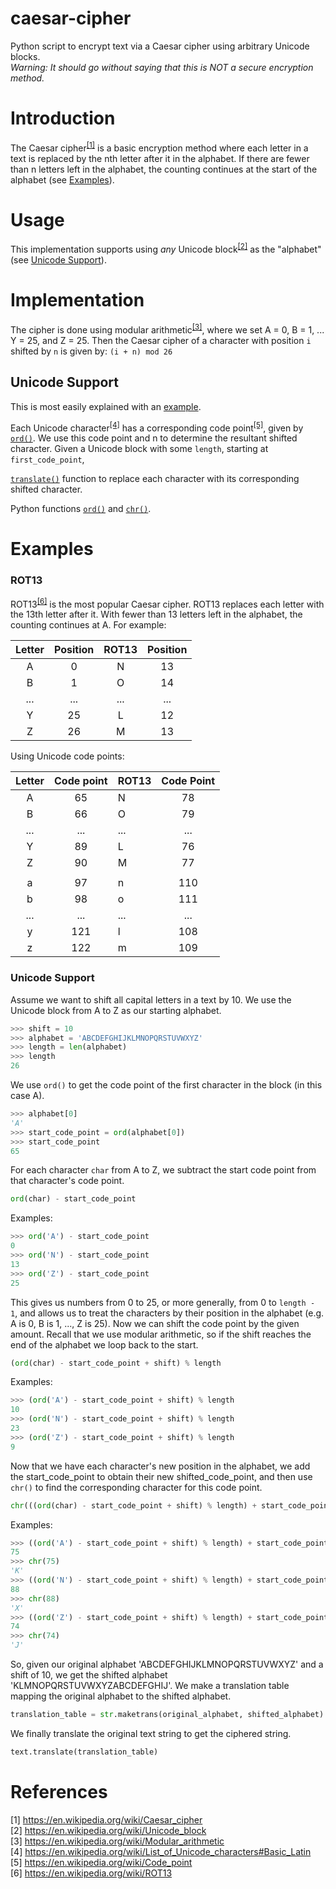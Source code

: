 # caesar-cipher
Python script to encrypt text via a Caesar cipher using arbitrary Unicode blocks.  
*Warning: It should go without saying that this is NOT a secure encryption method.*

# Introduction
The Caesar cipher<sup>[[1]](#ref-caesar-cipher)</sup> 
is a basic encryption method where each letter in a text is replaced by the nth letter 
after it in the alphabet.
If there are fewer than n letters left in the alphabet, 
the counting continues at the start of the alphabet (see [Examples](#examples)).

# Usage
This implementation supports using *any* 
Unicode block<sup>[[2]](#ref-unicode-block)</sup>
as the "alphabet" (see [Unicode Support](#unicode-support)).

# Implementation
The cipher is done using
modular arithmetic<sup>[[3]](#ref-modular-arithmetic)</sup>,
where we set A = 0, B = 1, ... Y = 25, and Z = 25.
Then the Caesar cipher of a character with position `i` shifted by `n`
is given by:
`(i + n) mod 26`

<a name="unicode-support"></a>
## Unicode Support
This is most easily explained with an [example](#unicode-support-example). 

Each Unicode character<sup>[[4]](#ref-unicode-character)</sup> has a 
corresponding code point<sup>[[5]](#ref-code-point)</sup>, given by
[`ord()`](https://docs.python.org/3/library/functions.html#ord).
We use this code point and n to determine the resultant shifted character.
Given a Unicode block with some `length`, starting at `first_code_point`,

[`translate()`](https://docs.python.org/2/library/string.html#string.translate) 
function to replace each character with its corresponding shifted character.

Python functions [`ord()`](https://docs.python.org/3/library/functions.html#ord) and 
[`chr()`](https://docs.python.org/3/library/functions.html#chr).

<a name="examples"></a>
# Examples 

### ROT13
ROT13<sup>[[6]](#ref-rot)</sup> is the most popular Caesar cipher. 
ROT13 replaces each letter with the 13th letter after it. 
With fewer than 13 letters left in the alphabet, the counting continues at A.
For example:

| Letter | Position | ROT13 | Position |
| :----: | :------: | :---: | :------: |
| A      | 0        | N     | 13       |
| B      | 1        | O     | 14       |
| ...    | ...      | ...   | ...      |
| Y      | 25       | L     | 12       |
| Z      | 26       | M     | 13       |

Using Unicode code points:

| Letter | Code point | ROT13 | Code Point |
| :----: | :--------: | :---- | :--------: |
| A      | 65         | N     | 78         |
| B      | 66         | O     | 79         |
| ...    | ...        | ...   | ...        |
| Y      | 89         | L     | 76         |
| Z      | 90         | M     | 77         |
|        |            |       |            |
| a      | 97         | n     | 110        |
| b      | 98         | o     | 111        |
| ...    | ...        | ...   | ...        |
| y      | 121        | l     | 108        |
| z      | 122        | m     | 109        |

<a name="unicode-support-example"></a>
### Unicode Support
Assume we want to shift all capital letters in a text by 10.
We use the Unicode block from A to Z as our starting alphabet.

```python
>>> shift = 10
>>> alphabet = 'ABCDEFGHIJKLMNOPQRSTUVWXYZ'
>>> length = len(alphabet)
>>> length
26
```

We use `ord()` to get the code point of the first character in the block (in this case A).

```python 
>>> alphabet[0]
'A'
>>> start_code_point = ord(alphabet[0])
>>> start_code_point
65
```

For each character `char` from A to Z, we subtract the start code point
from that character's code point.

```python
ord(char) - start_code_point
```

Examples: 

```python
>>> ord('A') - start_code_point
0
>>> ord('N') - start_code_point
13
>>> ord('Z') - start_code_point
25
```

This gives us numbers from 0 to 25, or more generally, from 0 to `length - 1`,
and allows us to treat the characters by their position in the alphabet (e.g. A is 0, B is 1, ..., Z is 25).
Now we can shift the code point by the given amount. 
Recall that we use modular arithmetic, so if the shift reaches the end of the 
alphabet we loop back to the start.

```python
(ord(char) - start_code_point + shift) % length
```

Examples:

```python
>>> (ord('A') - start_code_point + shift) % length
10
>>> (ord('N') - start_code_point + shift) % length
23
>>> (ord('Z') - start_code_point + shift) % length
9
```

Now that we have each character's new position in the alphabet,
we add the start_code_point to obtain their new shifted_code_point,
and then use `chr()` to find the corresponding character for this 
code point.

```python
chr(((ord(char) - start_code_point + shift) % length) + start_code_point)
```
Examples:
```python
>>> ((ord('A') - start_code_point + shift) % length) + start_code_point
75
>>> chr(75)
'K'
>>> ((ord('N') - start_code_point + shift) % length) + start_code_point
88
>>> chr(88)
'X'
>>> ((ord('Z') - start_code_point + shift) % length) + start_code_point
74
>>> chr(74)
'J'
```

So, given our original alphabet 'ABCDEFGHIJKLMNOPQRSTUVWXYZ' and a shift of 10,
we get the shifted alphabet 'KLMNOPQRSTUVWXYZABCDEFGHIJ'. 
We make a translation table mapping the original alphabet to the shifted alphabet.

```python
translation_table = str.maketrans(original_alphabet, shifted_alphabet)
```

We finally translate the original text string to get the ciphered string.

```python
text.translate(translation_table)
```

# References
[1] https://en.wikipedia.org/wiki/Caesar_cipher <a name="ref-caesar-cipher"></a>   
[2] https://en.wikipedia.org/wiki/Unicode_block <a name="ref-unicode-block"></a>  
[3] https://en.wikipedia.org/wiki/Modular_arithmetic <a name="ref-modular-arithmetic"></a>  
[4] https://en.wikipedia.org/wiki/List_of_Unicode_characters#Basic_Latin <a name="ref-unicode-character"></a>  
[5] https://en.wikipedia.org/wiki/Code_point <a name="ref-code-point"></a>  
[6] https://en.wikipedia.org/wiki/ROT13 <a name="ref-rot13"></a>
